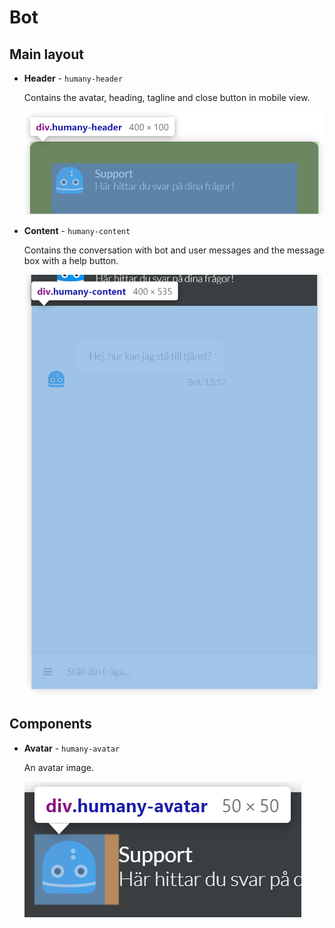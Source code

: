 # Bot

## Main layout
- **Header** - `humany-header`

    Contains the avatar, heading, tagline and close button in mobile view.
  
    ![](images/header.png)

- **Content** - `humany-content`

    Contains the conversation with bot and user messages and the message box with a help button.
  
    ![](images/content.png)

## Components

- **Avatar** - `humany-avatar`

    An avatar image.

    ![](images/avatar.png)